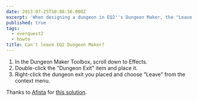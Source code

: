 ```yaml
---
date: 2013-07-25T10:08:56.000Z
excerpt: 'When designing a dungeon in EQ2''s Dungeon Maker, the "Leave dungeon" on the Housing window might not work. Here''s a workaround:'
published: true
tags:
  - everquest2
  - howto
title: Can't leave EQ2 Dungeon Maker?
---
```

1. In the Dungeon Maker Toolbox, scroll down to Effects.
2. Double-click the "Dungeon Exit" item and place it.
3. Right-click the dungeon exit you placed and choose "Leave" from the context menu.

Thanks to [Afista](https://forums.station.sony.com/eq2/index.php?members/afista.78/) for [this solution](https://forums.station.sony.com/eq2/index.php?threads/bug-leave-dungeon-button-on-housing-window-is-broken.536174/).
